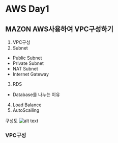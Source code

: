 # AWS Day1

MAZON AWS사용하여 VPC구성하기
----------------------------
1. VPC구성
2. Subnet
  - Public Subnet
  - Private Subnet
  - NAT Subnet
  - Internet Gateway
3. RDS
  - Database를 나누는 이유
4. Load Balance
5. AutoScailing

구성도
![alt text]()


### VPC구성
